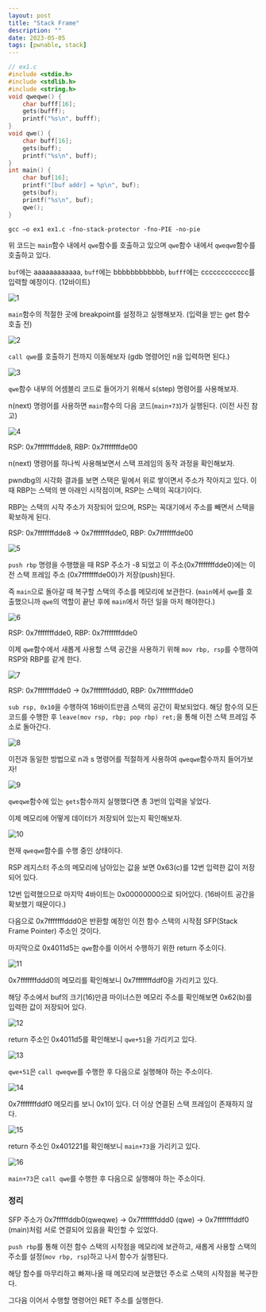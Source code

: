 ```yaml
---
layout: post
title: "Stack Frame"
description: ""
date: 2023-05-05
tags: [pwnable, stack]
---
```


```c
// ex1.c
#include <stdio.h>
#include <stdlib.h>
#include <string.h>
void qweqwe() {
    char bufff[16];
    gets(bufff);
    printf("%s\n", bufff);
}
void qwe() {
    char buff[16];
    gets(buff);
    printf("%s\n", buff);
}
int main() {
    char buf[16];
    printf("[buf addr] = %p\n", buf);
    gets(buf);
    printf("%s\n", buf);
    qwe();
}
```

```console
gcc –o ex1 ex1.c -fno-stack-protector -fno-PIE -no-pie
```

위 코드는 `main`함수 내에서 `qwe`함수를 호출하고 있으며 `qwe`함수 내에서 `qweqwe`함수를 호출하고 있다.

`buf`에는 aaaaaaaaaaaa, `buff`에는 bbbbbbbbbbbb, `bufff`에는 cccccccccccc를 입력할 예정이다. (12바이트)

![1](/assets/images/stack-frame/1.png)

`main`함수의 적절한 곳에 breakpoint를 설정하고 실행해보자. (입력을 받는 get 함수 호출 전)

![2](/assets/images/stack-frame/2.png)

`call qwe`를 호출하기 전까지 이동해보자 (gdb 명령어인 n을 입력하면 된다.)

![3](/assets/images/stack-frame/3.png)

`qwe`함수 내부의 어셈블리 코드로 들어가기 위해서 s(step) 명령어를 사용해보자.

n(next) 명령어를 사용하면 `main`함수의 다음 코드(`main+73`)가 실행된다. (이전 사진 참고)

![4](/assets/images/stack-frame/4.png)

RSP: 0x7fffffffdde8, RBP: 0x7fffffffde00

n(next) 명령어를 하나씩 사용해보면서 스택 프레임의 동작 과정을 확인해보자.

pwndbg의 시각화 결과를 보면 스택은 밑에서 위로 쌓이면서 주소가 작아지고 있다. 이때 RBP는 스택의 맨 아래인 시작점이며, RSP는 스택의 꼭대기이다.

RBP는 스택의 시작 주소가 저장되어 있으며, RSP는 꼭대기에서 주소를 빼면서 스택을 확보하게 된다.

RSP: 0x7fffffffdde8 -> 0x7fffffffdde0, RBP: 0x7fffffffde00

![5](/assets/images/stack-frame/5.png)

`push rbp` 명령을 수행했을 때 RSP 주소가 -8 되었고 이 주소(0x7fffffffdde0)에는 이전 스택 프레임 주소 (0x7fffffffde00)가 저장(push)된다.

즉 `main`으로 돌아갈 때 복구할 스택의 주소를 메모리에 보관한다. (`main`에서 `qwe`를 호출했으니까 `qwe`의 역할이 끝난 후에 `main`에서 하던 일을 마저 해야한다.)

![6](/assets/images/stack-frame/6.png)

RSP: 0x7fffffffdde0, RBP: 0x7fffffffdde0

이제 `qwe`함수에서 새롭게 사용할 스택 공간을 사용하기 위해 `mov rbp, rsp`를 수행하여 RSP와 RBP를 같게 한다.

![7](/assets/images/stack-frame/7.png)

RSP: 0x7fffffffdde0 -> 0x7fffffffddd0, RBP: 0x7fffffffdde0

`sub rsp, 0x10`을 수행하여 16바이트만큼 스택의 공간이 확보되었다. 해당 함수의 모든 코드를 수행한 후 `leave(mov rsp, rbp; pop rbp) ret;`을 통해 이전 스택 프레임 주소로 돌아간다.

![8](/assets/images/stack-frame/8.png)

이전과 동일한 방법으로 n과 s 명령어를 적절하게 사용하여 `qweqwe`함수까지 들어가보자!

![9](/assets/images/stack-frame/9.png)

`qweqwe`함수에 있는 `gets`함수까지 실행했다면 총 3번의 입력을 넣었다.

이제 메모리에 어떻게 데이터가 저장되어 있는지 확인해보자.

![10](/assets/images/stack-frame/10.png)

현재 `qweqwe`함수를 수행 중인 상태이다.

RSP 레지스터 주소의 메모리에 남아있는 값을 보면 0x63(c)를 12번 입력한 값이 저장되어 있다.

12번 입력했으므로 마지막 4바이트는 0x00000000으로 되어있다. (16바이트 공간을 확보했기 때문이다.)

다음으로 0x7fffffffddd0은 반환할 예정인 이전 함수 스택의 시작점 SFP(Stack Frame Pointer) 주소인 것이다.

마지막으로 0x4011d5는 `qwe`함수를 이어서 수행하기 위한 return 주소이다.

![11](/assets/images/stack-frame/11.png)

0x7fffffffddd0의 메모리를 확인해보니 0x7fffffffddf0을 가리키고 있다.

해당 주소에서 buf의 크기(16)만큼 마이너스한 메모리 주소를 확인해보면 0x62(b)를 입력한 값이 저장되어 있다.

![12](/assets/images/stack-frame/12.png)

return 주소인 0x4011d5를 확인해보니 `qwe+51`을 가리키고 있다.

![13](/assets/images/stack-frame/13.png)

`qwe+51`은 `call qweqwe`를 수행한 후 다음으로 실행해야 하는 주소이다.

![14](/assets/images/stack-frame/14.png)

0x7fffffffddf0 메모리를 보니 0x1이 있다. 더 이상 연결된 스택 프레임이 존재하지 않다.

![15](/assets/images/stack-frame/15.png)

return 주소인 0x401221를 확인해보니 `main+73`을 가리키고 있다.

![16](/assets/images/stack-frame/16.png)

`main+73`은 `call qwe`를 수행한 후 다음으로 실행해야 하는 주소이다.

### 정리

SFP 주소가 0x7fffffddb0(qweqwe) -> 0x7fffffffddd0 (qwe) -> 0x7fffffffddf0 (main)처럼 서로 연결되어 있음을 확인할 수 있었다.

`push rbp`를 통해 이전 함수 스택의 시작점을 메모리에 보관하고, 새롭게 사용할 스택의 주소를 설정(`mov rbp, rsp`)하고 나서 함수가 실행된다.

해당 함수를 마무리하고 빠져나올 때 메모리에 보관했던 주소로 스택의 시작점을 복구한다.

그다음 이어서 수행할 명령어인 RET 주소를 실행한다.


